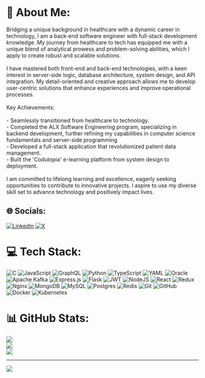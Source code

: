# 💫 About Me:
Bridging a unique background in healthcare with a dynamic career in technology, I am a back-end software engineer with full-stack development knowledge. My journey from healthcare to tech has equipped me with a unique blend of analytical prowess and problem-solving abilities, which I apply to create robust and scalable solutions.<br><br>I have mastered both front-end and back-end technologies, with a keen interest in server-side logic, database architecture, system design, and API integration. My detail-oriented and creative approach allows me to develop user-centric solutions that enhance experiences and improve operational processes.<br><br>Key Achievements:<br><br>- Seamlessly transitioned from healthcare to technology.<br>- Completed the ALX Software Engineering program, specializing in backend development, further refining my capabilities in computer science fundamentals and server-side programming<br>- Developed a full-stack application that revolutionized patient data management.<br>- Built the 'Codutopia' e-learning platform from system design to deployment.<br><br>I am committed to lifelong learning and excellence, eagerly seeking opportunities to contribute to innovative projects. I aspire to use my diverse skill set to advance technology and positively impact lives.


## 🌐 Socials:
[![LinkedIn](https://img.shields.io/badge/LinkedIn-%230077B5.svg?logo=linkedin&logoColor=white)](https://linkedin.com/in/amgadfikry) [![X](https://img.shields.io/badge/X-black.svg?logo=X&logoColor=white)](https://x.com/amgadfikry) 

# 💻 Tech Stack:
![C](https://img.shields.io/badge/c-%2300599C.svg?style=for-the-badge&logo=c&logoColor=white) ![JavaScript](https://img.shields.io/badge/javascript-%23323330.svg?style=for-the-badge&logo=javascript&logoColor=%23F7DF1E) ![GraphQL](https://img.shields.io/badge/-GraphQL-E10098?style=for-the-badge&logo=graphql&logoColor=white) ![Python](https://img.shields.io/badge/python-3670A0?style=for-the-badge&logo=python&logoColor=ffdd54) ![TypeScript](https://img.shields.io/badge/typescript-%23007ACC.svg?style=for-the-badge&logo=typescript&logoColor=white) ![YAML](https://img.shields.io/badge/yaml-%23ffffff.svg?style=for-the-badge&logo=yaml&logoColor=151515) ![Oracle](https://img.shields.io/badge/Oracle-F80000?style=for-the-badge&logo=oracle&logoColor=white) ![Apache Kafka](https://img.shields.io/badge/Apache%20Kafka-000?style=for-the-badge&logo=apachekafka) ![Express.js](https://img.shields.io/badge/express.js-%23404d59.svg?style=for-the-badge&logo=express&logoColor=%2361DAFB) ![Flask](https://img.shields.io/badge/flask-%23000.svg?style=for-the-badge&logo=flask&logoColor=white) ![JWT](https://img.shields.io/badge/JWT-black?style=for-the-badge&logo=JSON%20web%20tokens) ![NodeJS](https://img.shields.io/badge/node.js-6DA55F?style=for-the-badge&logo=node.js&logoColor=white) ![React](https://img.shields.io/badge/react-%2320232a.svg?style=for-the-badge&logo=react&logoColor=%2361DAFB) ![Redux](https://img.shields.io/badge/redux-%23593d88.svg?style=for-the-badge&logo=redux&logoColor=white) ![Nginx](https://img.shields.io/badge/nginx-%23009639.svg?style=for-the-badge&logo=nginx&logoColor=white) ![MongoDB](https://img.shields.io/badge/MongoDB-%234ea94b.svg?style=for-the-badge&logo=mongodb&logoColor=white) ![MySQL](https://img.shields.io/badge/mysql-4479A1.svg?style=for-the-badge&logo=mysql&logoColor=white) ![Postgres](https://img.shields.io/badge/postgres-%23316192.svg?style=for-the-badge&logo=postgresql&logoColor=white) ![Redis](https://img.shields.io/badge/redis-%23DD0031.svg?style=for-the-badge&logo=redis&logoColor=white) ![Git](https://img.shields.io/badge/git-%23F05033.svg?style=for-the-badge&logo=git&logoColor=white) ![GitHub](https://img.shields.io/badge/github-%23121011.svg?style=for-the-badge&logo=github&logoColor=white) ![Docker](https://img.shields.io/badge/docker-%230db7ed.svg?style=for-the-badge&logo=docker&logoColor=white) ![Kubernetes](https://img.shields.io/badge/kubernetes-%23326ce5.svg?style=for-the-badge&logo=kubernetes&logoColor=white)
# 📊 GitHub Stats:
![](https://github-readme-stats.vercel.app/api?username=amgadfikry&theme=dark&hide_border=false&include_all_commits=false&count_private=false)<br/>
![](https://github-readme-streak-stats.herokuapp.com/?user=amgadfikry&theme=dark&hide_border=false)<br/>
![](https://github-readme-stats.vercel.app/api/top-langs/?username=amgadfikry&theme=dark&hide_border=false&include_all_commits=false&count_private=false&layout=compact)

---
[![](https://visitcount.itsvg.in/api?id=amgadfikry&icon=0&color=1)](https://visitcount.itsvg.in)

<!-- Proudly created with GPRM ( https://gprm.itsvg.in ) -->
